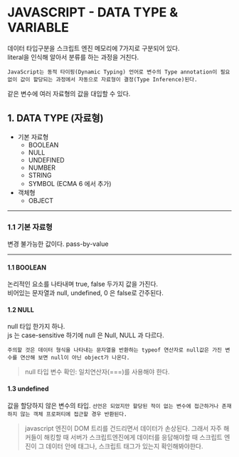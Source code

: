 # JAVASCRIPT - DATA TYPE & VARIABLE
데이터 타입구분을 스크립트 엔진 메모리에 7가지로 구분되어 있다.  
literal을 인식해 알아서 분류를 하는 과정을 거친다.

`JavaScript는 동적 타이핑(Dynamic Typing) 언어로 변수의 Type annotation이 필요없이 값이 할당되는 과정에서 자동으로 자료형이 결정(Type Inference)된다. `

같은 변수에 여러 자료형의 값을 대입할 수 있다.
## 1. DATA TYPE (자료형)

- 기본 자료형 
    - BOOLEAN
    - NULL
    - UNDEFINED
    - NUMBER
    - STRING 
    - SYMBOL (ECMA 6 에서 추가)
- 객체형
    - OBJECT

---

### 1.1 기본 자료형 
변경 불가능한 값이다. pass-by-value

---

#### 1.1 BOOLEAN
논리적인 요소를 나타내며 true, false 두가지 값을 가진다.  
비어있는 문자열과 null, undefined, 0 은 false로 간주된다.

#### 1.2 NULL
null 타입 한가지 하나.  
js 는 case-sensitive 하기에 null 은 Null, NULL 과 다르다.

` 주의할 것은 데이터 형식을 나타내는 문자열을 반환하는 typeof 연산자로 null값은 가진 변수를 연산해 보면 null이 아닌 object가 나온다. ` 

> null 타입 변수 확인: 일치연산자(===)를 사용해야 한다.  


#### 1.3 undefined
값을 할당하지 않은 변수의 타입.
`선언은 되었지만 할당된 적이 없는 변수에 접근하거나 존재하지 않는 객체 프로퍼티에 접근할 경우 반환된다.`

> javascript 엔진이 DOM 트리를 건드리면서 데이터가 손상된다. 그래서 자주 해커들이 해킹할 때 서버가 스크립트엔진에게 데이터를 응답해야할 때 스크립트 엔진이 그 데이터 안에 태그나, 스크립트 태그가 있는지 확인해봐야한다.